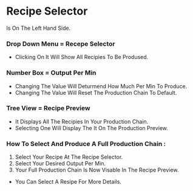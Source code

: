 ﻿# Recipe Selector
Is On The Left Hand Side.

### Drop Down Menu = Recepe Selector
- Clicking On It Will Show All Recipies To Be Prodused.

### Number Box = Output Per Min
- Changing The Value Will Deturmend How Much Per Min To Produce.
- Changing The Value Will Reset The Production Chain To Default.

### Tree View = Recipe Preview
- It Displays All The Recipies In Your Production Chain.
- Selecting One Will Display The It On The Production Preview.

### How To Select And Produce A Full Production Chain :

1. Select Your Recipe At The Recipe Selector.
2. Select Your Desired Output Per Min.
3. Your Full Production Chain Is Now Visable In The Recipe Preview.

- You Can Select A Resipe For More Details.